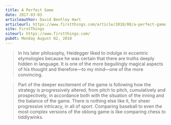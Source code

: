 ```yaml
---
title: A Perfect Game
date: 2017-03-03
articleauthor: David Bentley Hart
articleurl: https://www.firstthings.com/article/2010/08/a-perfect-game
site: FirstThings
siteurl: https://www.firstthings.com/
pubdt: Monday August 02, 2010
---
```


> In his later philosophy, Heidegger liked to indulge in eccentric etymologies because he was certain that there are truths deeply hidden in language. It is one of the more beguilingly magical aspects of his thought and therefore—to my mind—one of the more convincing.

> Part of the deeper excitement of the game is following how the strategy is progressively altered, from pitch to pitch, cumulatively and prospectively, in accordance both with the situation of the inning and the balance of the game. There is nothing else like it, for sheer progressive intricacy, in all of sport. Comparing baseball to even the most complex versions of the oblong game is like comparing chess to tiddlywinks.
